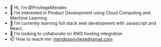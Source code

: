 - 👋 Hi, I’m @PrivilegeMendes
- 👀 I’m interested in Product Development using Cloud Computing and Machine Learning.
- 🌱 I’m currently learning full stack web development with Javascript and React.
- 💞️ I’m looking to collaborate on AWS hosting integration
- 📫 How to reach me: mendesprivilege@gmail.com

<!---
PrivilegeMendes/PrivilegeMendes is a ✨ special ✨ repository because its `README.md` (this file) appears on your GitHub profile.
You can click the Preview link to take a look at your changes.
--->
